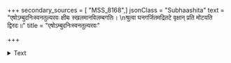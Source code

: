 +++
secondary_sources = [ "MSS_8168",]
jsonClass = "Subhaashita"
text = "एषोऽम्बुदनिःस्वनतुल्यरवः क्षीबः स्खलमानविलम्बगतिः।  \nश्रुत्वा घनगर्जितमद्रितटे वृक्षान् प्रति मोटयति द्विरदः॥"
title = "एषोऽम्बुदनिःस्वनतुल्यरवः"

+++

<details><summary>Text</summary>

एषोऽम्बुदनिःस्वनतुल्यरवः क्षीबः स्खलमानविलम्बगतिः।  
श्रुत्वा घनगर्जितमद्रितटे वृक्षान् प्रति मोटयति द्विरदः॥
</details>

